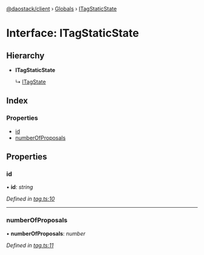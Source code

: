 [@daostack/client](../README.md) › [Globals](../globals.md) › [ITagStaticState](itagstaticstate.md)

# Interface: ITagStaticState

## Hierarchy

* **ITagStaticState**

  ↳ [ITagState](itagstate.md)

## Index

### Properties

* [id](itagstaticstate.md#id)
* [numberOfProposals](itagstaticstate.md#numberofproposals)

## Properties

###  id

• **id**: *string*

*Defined in [tag.ts:10](https://github.com/daostack/client/blob/84a7af3/src/tag.ts#L10)*

___

###  numberOfProposals

• **numberOfProposals**: *number*

*Defined in [tag.ts:11](https://github.com/daostack/client/blob/84a7af3/src/tag.ts#L11)*
